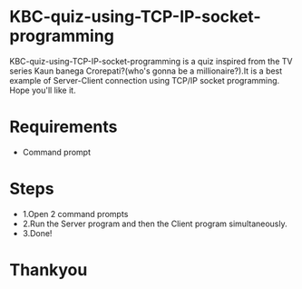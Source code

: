 # KBC-quiz-using-TCP-IP-socket-programming
KBC-quiz-using-TCP-IP-socket-programming is a quiz inspired from the TV series Kaun banega Crorepati?(who's gonna be a millionaire?).It is a best example of Server-Client connection using TCP/IP socket programming.
Hope you'll like it.
# Requirements
+ Command prompt
# Steps
+ 1.Open 2 command prompts 
+ 2.Run the Server program and then the Client program simultaneously. 
+ 3.Done!
# Thankyou
